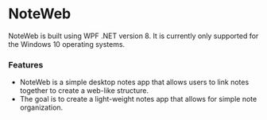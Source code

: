 # NoteWeb
NoteWeb is built using WPF .NET version 8. It is currently only supported for the Windows 10 operating systems.

### Features
- NoteWeb is a simple desktop notes app that allows users to link notes together to create a web-like structure.
- The goal is to create a light-weight notes app that allows for simple note organization.
